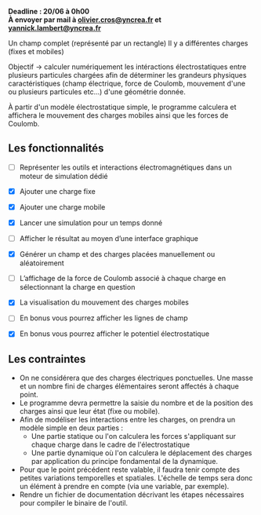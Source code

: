 **Deadline : 20/06 à 0h00**  
**À envoyer par mail à olivier.cros@yncrea.fr et yannick.lambert@yncrea.fr**

Un champ complet (représenté par un rectangle)
Il y a différentes charges (fixes et mobiles)

Objectif -> calculer numériquement les intéractions électrostatiques entre plusieurs particules chargées afin de déterminer les grandeurs physiques caractéristiques (champ électrique, force de Coulomb, mouvement d'une ou plusieurs particules etc...) d'une géométrie donnée.

À partir d'un modèle électrostatique simple, le programme calculera et affichera le mouvement des charges mobiles ainsi que les forces de Coulomb.

## Les fonctionnalités
- [ ] Représenter les outils et interactions électromagnétiques dans un moteur de simulation dédié
- [x] Ajouter une charge fixe
- [x] Ajouter une charge mobile
- [x] Lancer une simulation pour un temps donné
- [ ] Afficher le résultat au moyen d’une interface graphique
- [x] Générer un champ et des charges placées manuellement ou aléatoirement
- [ ] L’affichage de la force de Coulomb associé à chaque charge en sélectionnant la charge en question
- [x] La visualisation du mouvement des charges mobiles
- [ ] En bonus vous pourrez afficher les lignes de champ
- [x] En bonus vous pourrez afficher le potentiel électrostatique


## Les contraintes
* On ne considérera que des charges électriques ponctuelles. Une masse et un nombre fini de charges élémentaires seront affectés à chaque point.
* Le programme devra permettre la saisie du nombre et de la position des charges ainsi que leur état (fixe ou mobile).
* Afin de modéliser les interactions entre les charges, on prendra un modèle simple en deux parties :
  * Une partie statique ou l'on calculera les forces s'appliquant sur chaque charge dans le cadre de l'électrostatique
  * Une partie dynamique où l'on calculera le déplacement des charges par application du principe fondamental de la dynamique.
* Pour que le point précédent reste valable, il faudra tenir compte des petites variations temporelles et spatiales. L'échelle de temps sera donc un élément à prendre en compte (via une variable, par exemple).
* Rendre un fichier de documentation décrivant les étapes nécessaires pour compiler le binaire de l'outil.